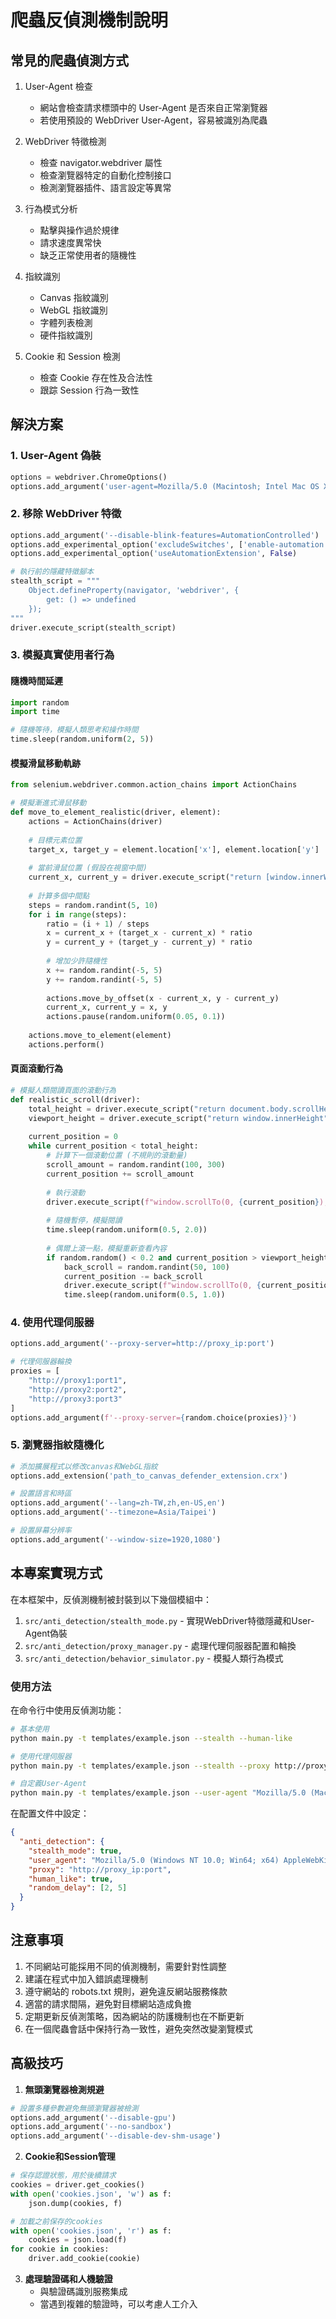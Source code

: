 # 爬蟲反偵測機制說明

## 常見的爬蟲偵測方式

1. User-Agent 檢查
   - 網站會檢查請求標頭中的 User-Agent 是否來自正常瀏覽器
   - 若使用預設的 WebDriver User-Agent，容易被識別為爬蟲

2. WebDriver 特徵檢測
   - 檢查 navigator.webdriver 屬性
   - 檢查瀏覽器特定的自動化控制接口
   - 檢測瀏覽器插件、語言設定等異常
   
3. 行為模式分析
   - 點擊與操作過於規律
   - 請求速度異常快
   - 缺乏正常使用者的隨機性

4. 指紋識別
   - Canvas 指紋識別
   - WebGL 指紋識別
   - 字體列表檢測
   - 硬件指紋識別

5. Cookie 和 Session 檢測
   - 檢查 Cookie 存在性及合法性
   - 跟踪 Session 行為一致性

## 解決方案

### 1. User-Agent 偽裝
```python
options = webdriver.ChromeOptions()
options.add_argument('user-agent=Mozilla/5.0 (Macintosh; Intel Mac OS X 10_15_7) AppleWebKit/537.36')
```

### 2. 移除 WebDriver 特徵
```python
options.add_argument('--disable-blink-features=AutomationControlled')
options.add_experimental_option('excludeSwitches', ['enable-automation'])
options.add_experimental_option('useAutomationExtension', False)

# 執行前的隱藏特徵腳本
stealth_script = """
    Object.defineProperty(navigator, 'webdriver', {
        get: () => undefined
    });
"""
driver.execute_script(stealth_script)
```

### 3. 模擬真實使用者行為

#### 隨機時間延遲
```python
import random
import time

# 隨機等待，模擬人類思考和操作時間
time.sleep(random.uniform(2, 5))
```

#### 模擬滑鼠移動軌跡
```python
from selenium.webdriver.common.action_chains import ActionChains

# 模擬漸進式滑鼠移動
def move_to_element_realistic(driver, element):
    actions = ActionChains(driver)
    
    # 目標元素位置
    target_x, target_y = element.location['x'], element.location['y']
    
    # 當前滑鼠位置 (假設在視窗中間)
    current_x, current_y = driver.execute_script("return [window.innerWidth/2, window.innerHeight/2];")
    
    # 計算多個中間點
    steps = random.randint(5, 10)
    for i in range(steps):
        ratio = (i + 1) / steps
        x = current_x + (target_x - current_x) * ratio
        y = current_y + (target_y - current_y) * ratio
        
        # 增加少許隨機性
        x += random.randint(-5, 5)
        y += random.randint(-5, 5)
        
        actions.move_by_offset(x - current_x, y - current_y)
        current_x, current_y = x, y
        actions.pause(random.uniform(0.05, 0.1))
    
    actions.move_to_element(element)
    actions.perform()
```

#### 頁面滾動行為
```python
# 模擬人類閱讀頁面的滾動行為
def realistic_scroll(driver):
    total_height = driver.execute_script("return document.body.scrollHeight")
    viewport_height = driver.execute_script("return window.innerHeight")
    
    current_position = 0
    while current_position < total_height:
        # 計算下一個滾動位置 (不規則的滾動量)
        scroll_amount = random.randint(100, 300)
        current_position += scroll_amount
        
        # 執行滾動
        driver.execute_script(f"window.scrollTo(0, {current_position});")
        
        # 隨機暫停，模擬閱讀
        time.sleep(random.uniform(0.5, 2.0))
        
        # 偶爾上滾一點，模擬重新查看內容
        if random.random() < 0.2 and current_position > viewport_height:
            back_scroll = random.randint(50, 100)
            current_position -= back_scroll
            driver.execute_script(f"window.scrollTo(0, {current_position});")
            time.sleep(random.uniform(0.5, 1.0))
```

### 4. 使用代理伺服器
```python
options.add_argument('--proxy-server=http://proxy_ip:port')

# 代理伺服器輪換
proxies = [
    "http://proxy1:port1",
    "http://proxy2:port2",
    "http://proxy3:port3"
]
options.add_argument(f'--proxy-server={random.choice(proxies)}')
```

### 5. 瀏覽器指紋隨機化

```python
# 添加擴展程式以修改canvas和WebGL指紋
options.add_extension('path_to_canvas_defender_extension.crx')

# 設置語言和時區
options.add_argument('--lang=zh-TW,zh,en-US,en')
options.add_argument('--timezone=Asia/Taipei')

# 設置屏幕分辨率
options.add_argument('--window-size=1920,1080')
```

## 本專案實現方式

在本框架中，反偵測機制被封裝到以下幾個模組中：

1. `src/anti_detection/stealth_mode.py` - 實現WebDriver特徵隱藏和User-Agent偽裝
2. `src/anti_detection/proxy_manager.py` - 處理代理伺服器配置和輪換
3. `src/anti_detection/behavior_simulator.py` - 模擬人類行為模式

### 使用方法

在命令行中使用反偵測功能：

```bash
# 基本使用
python main.py -t templates/example.json --stealth --human-like

# 使用代理伺服器
python main.py -t templates/example.json --stealth --proxy http://proxy_ip:port

# 自定義User-Agent
python main.py -t templates/example.json --user-agent "Mozilla/5.0 (Macintosh; Intel Mac OS X 10_15_7)"
```

在配置文件中設定：

```json
{
  "anti_detection": {
    "stealth_mode": true,
    "user_agent": "Mozilla/5.0 (Windows NT 10.0; Win64; x64) AppleWebKit/537.36",
    "proxy": "http://proxy_ip:port",
    "human_like": true,
    "random_delay": [2, 5]
  }
}
```

## 注意事項

1. 不同網站可能採用不同的偵測機制，需要針對性調整
2. 建議在程式中加入錯誤處理機制
3. 遵守網站的 robots.txt 規則，避免違反網站服務條款
4. 適當的請求間隔，避免對目標網站造成負擔
5. 定期更新反偵測策略，因為網站的防護機制也在不斷更新
6. 在一個爬蟲會話中保持行為一致性，避免突然改變瀏覽模式

## 高級技巧

1. **無頭瀏覽器檢測規避**
```python
# 設置多種參數避免無頭瀏覽器被檢測
options.add_argument('--disable-gpu')
options.add_argument('--no-sandbox')
options.add_argument('--disable-dev-shm-usage')
```

2. **Cookie和Session管理**
```python
# 保存認證狀態，用於後續請求
cookies = driver.get_cookies()
with open('cookies.json', 'w') as f:
    json.dump(cookies, f)

# 加載之前保存的cookies
with open('cookies.json', 'r') as f:
    cookies = json.load(f)
for cookie in cookies:
    driver.add_cookie(cookie)
```

3. **處理驗證碼和人機驗證**
   - 與驗證碼識別服務集成
   - 當遇到複雜的驗證時，可以考慮人工介入
